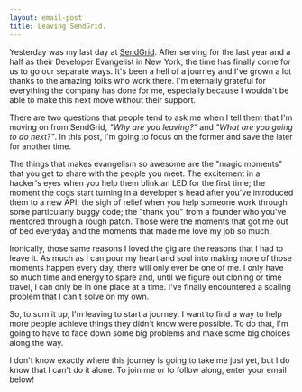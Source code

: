 ```yaml
---
layout: email-post
title: Leaving SendGrid.
---
```

Yesterday was my last day at [SendGrid](http://sendgrid.com/).  After serving
for the last year and a half as their Developer Evangelist in New York, the
time has finally come for us to go our separate ways.  It's been a hell of a
journey and I've grown a lot thanks to the amazing folks who work there.
I'm eternally grateful for everything the company has done for me,
especially because I wouldn't be able to make this next move without their
support.

There are two questions that people tend to ask me when I tell them that I'm
moving on from SendGrid, *"Why are you leaving?"* and *"What are you going
to do next?"*. In this post, I'm going to focus on the former and save the
later for another time.

The things that makes evangelism so awesome are the "magic moments" that you
get to share with the people you meet.  The excitement in a hacker's eyes
when you help them blink an LED for the first time; the moment the cogs
start turning in a developer's head after you've introduced them to a new
API; the sigh of relief when you help someone work through some particularly
buggy code; the "thank you" from a founder who you've mentored through a
rough patch.  Those were the moments that got me out of bed everyday and the
moments that made me love my job so much.

Ironically, those same reasons I loved the gig are the reasons that I had to
leave it.  As much as I can pour my heart and soul into making more of those
moments happen every day, there will only ever be one of me.  I only have so
much time and energy to spare and, until we figure out cloning or time
travel, I can only be in one place at a time.  I've finally encountered a
scaling problem that I can't solve on my own.

So, to sum it up, I'm leaving to start a journey.  I want to find a way to
help more people achieve things they didn't know were possible. To do that,
I'm going to have to face down some big problems and make some big choices
along the way.  

I don't know exactly where this journey is going to take me just yet, but I
do know that I can't do it alone.  To join me or to follow along, enter your
email below!
